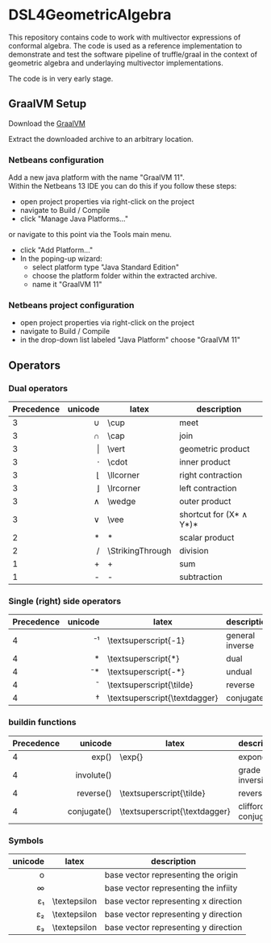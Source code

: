 # DSL4GeometricAlgebra

This repository contains code to work with multivector expressions of conformal algebra. The code is used as a reference implementation to demonstrate and test the software pipeline of truffle/graal in the context of geometric algebra and underlaying multivector implementations.

The code is in very early stage.

## GraalVM Setup
Download the [GraalVM](https://github.com/graalvm/graalvm-ce-builds/releases/download/vm-22.0.0.2/graalvm-ce-java11-linux-amd64-22.0.0.2.tar.gz)

Extract the downloaded archive to an arbitrary location.

### Netbeans configuration
Add a new java platform with the name "GraalVM 11". \
Within the Netbeans 13 IDE you can do this if you follow these steps:
- open project properties via right-click on the project
- navigate to Build / Compile
- click "Manage Java Platforms..."

or navigate to this point via the Tools main menu.

- click "Add Platform..."
- In the poping-up wizard:
  - select platform type "Java Standard Edition"
  - choose the platform folder within the extracted archive.
  - name it "GraalVM 11"

### Netbeans project configuration
- open project properties via right-click on the project
- navigate to Build / Compile
- in the drop-down list labeled "Java Platform" choose "GraalVM 11"

## Operators

### Dual operators
| Precedence | unicode | latex | description |
| ---------- | ------:| ----- | ----------- |
| 3 | &#8746;   | \cup  | meet |
| 3 | &#8745;   | \cap  | join |
| 3 | &#124;  | \vert | geometric product |
| 3 | &#8901;   | \cdot | inner product |
| 3 | &#8970; | \llcorner | right contraction |
| 3 | &#8971; | \lrcorner | left contraction |
| 3 | &#8743; | \wedge | outer product |
| 3 | &#8744; | \vee | shortcut for (X* &#8743; Y*)* |
| 2 | &#42;  | * | scalar product |
| 2 | &#47;  | \StrikingThrough | division |
| 1 | &#43;  | + | sum |
| 1 | &#45; | - | subtraction |

### Single (right) side operators
| Precedence | unicode | latex | description |
| ---------- | ------:| ----- | ----------- |
| 4 | &#8315;&#185;    | \textsuperscript{-1} | general inverse |
| 4 | *    | \textsuperscript{*} | dual |
| 4 | &#8315;*    | \textsuperscript{-*} | undual |
| 4 | &#732;    | \textsuperscript{\tilde} | reverse |
| 4 | &#8224;    | \textsuperscript{\textdagger} | conjugate |

### buildin functions
| Precedence | unicode | latex | description |
| ---------- | ------:| ----- | ----------- |
| 4 | exp()    | \exp{} | exponential |
| 4 | involute()    |  | grade inversion |
| 4 | reverse()    |  \textsuperscript{\tilde} | reverse |
| 4 | conjugate()    | \textsuperscript{\textdagger} | clifford conjugate |

### Symbols
| unicode | latex | description |
| ------:| ----- | ----------- |
| o   |  | base vector representing the origin |
| &#8734;      |  | base vector representing the infiity |
| &#949;&#8321;   | \textepsilon   | base vector representing x direction |
| &#949;&#8322;  | \textepsilon  | base vector representing y direction |
| &#949;&#8323;   | \textepsilon  | base vector representing y direction |

